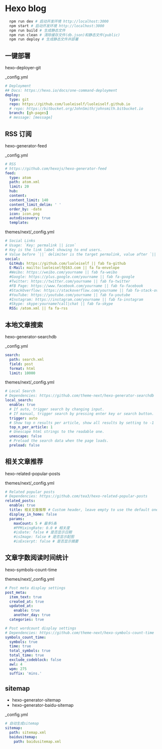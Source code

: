 # Hexo blog

```bash
  npm run dev # 启动开发环境 http://localhost:3000
  npm start # 启动开发环境 http://localhost:3000
  npm run build # 生成静态文件
  npm run clean # 清除缓存文件(db.json)和静态文件(public)
  npm run deploy # 生成静态文件并部署
```

## 一键部署

hexo-deployer-git

\_config.yml

```yml
# Deployment
## Docs: https://hexo.io/docs/one-command-deployment
deploy:
  type: git
  repo: https://github.com/luoleiself/luoleiself.github.io
  # repo: https://bitbucket.org/JohnSmith/johnsmith.bitbucket.io
  branch: [gh-pages]
  # message: [message]
```

## RSS 订阅

hexo-generator-feed

\_config.yml

```yml
# RSS
# https://github.com/hexojs/hexo-generator-feed
feed:
  type: atom
  path: atom.xml
  limit: 20
  hub:
  content:
  content_limit: 140
  content_limit_delim: ' '
  order_by: -date
  icon: icon.png
  autodiscovery: true
  template:
```

themes/next/\_config.yml

```yml
# Social Links
# Usage: `Key: permalink || icon`
# Key is the link label showing to end users.
# Value before `||` delimiter is the target permalink, value after `||` delimiter is the name of Font Awesome icon.
social:
  GitHub: https://github.com/luoleiself || fab fa-github
  E-Mail: mailto:luoleiself@163.com || fa fa-envelope
  #Weibo: https://weibo.com/yourname || fab fa-weibo
  #Google: https://plus.google.com/yourname || fab fa-google
  #Twitter: https://twitter.com/yourname || fab fa-twitter
  #FB Page: https://www.facebook.com/yourname || fab fa-facebook
  #StackOverflow: https://stackoverflow.com/yourname || fab fa-stack-overflow
  #YouTube: https://youtube.com/yourname || fab fa-youtube
  #Instagram: https://instagram.com/yourname || fab fa-instagram
  #Skype: skype:yourname?call|chat || fab fa-skype
  RSS: /atom.xml || fa fa-rss
```

## 本地文章搜索

hexo-generator-searchdb

\_config.yml

```yml
search:
  path: search.xml
  field: post
  format: html
  limit: 10000
```

themes/next/\_config.yml

```yml
# Local Search
# Dependencies: https://github.com/theme-next/hexo-generator-searchdb
local_search:
  enable: true
  # If auto, trigger search by changing input.
  # If manual, trigger search by pressing enter key or search button.
  trigger: auto
  # Show top n results per article, show all results by setting to -1
  top_n_per_article: 1
  # Unescape html strings to the readable one.
  unescape: false
  # Preload the search data when the page loads.
  preload: false
```

## 相关文章推荐

hexo-related-popular-posts

themes/next/\_config.yml

```yml
# Related popular posts
# Dependencies: https://github.com/tea3/hexo-related-popular-posts
related_posts:
  enable: true
  title: 相关文章推荐 # Custom header, leave empty to use the default one
  display_in_home: false
  params:
    maxCount: 5 # 最多5条
    #PPMixingRate: 0.0 # 相关度
    #isDate: false # 是否显示日期
    #isImage: false # 是否显示配图
    #isExcerpt: false # 是否显示摘要
```

## 文章字数阅读时间统计

hexo-symbols-count-time

themes/next/\_config.yml

```yml
# Post meta display settings
post_meta:
  item_text: true
  created_at: true
  updated_at:
    enable: true
    another_day: true
  categories: true

# Post wordcount display settings
# Dependencies: https://github.com/theme-next/hexo-symbols-count-time
symbols_count_time:
  symbols: true
  time: true
  total_symbols: true
  total_time: true
  exclude_codeblock: false
  awl: 4
  wpm: 275
  suffix: 'mins.'
```

## sitemap

- hexo-generator-sitemap
- hexo-generator-baidu-sitemap

\_config.yml

```yml
# 自动生成sitemap
sitemap:
  path: sitemap.xml
  baidusitemap:
    path: baidusitemap.xml
```
